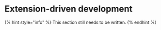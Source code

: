 # Extension-driven development

{% hint style="info" %}
This section still needs to be written.
{% endhint %}

